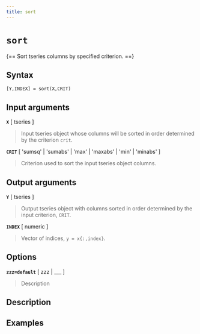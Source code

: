 ```yaml
---
title: sort
---
```


# `sort`

{== Sort tseries columns by specified criterion. ==}


## Syntax 

    [Y,INDEX] = sort(X,CRIT)


## Input arguments 

__`X`__ [ tseries ] 
> 
> Input tseries object whose columns will be sorted
> in order determined by the criterion `crit`.
> 

__`CRIT`__ [ 'sumsq' | 'sumabs' | 'max' | 'maxabs' | 'min' | 'minabs' ] 
> 
> Criterion used to sort the input tseries object columns.
> 

## Output arguments 

__`Y`__ [ tseries ] 
> 
> Output tseries object with columns sorted in order
> determined by the input criterion, `CRIT`.
> 

__`INDEX`__ [ numeric ] 
> 
> Vector of indices, `y = x{:,index}`.
> 

## Options 

__`zzz=default`__ [ zzz | ___ ]
> 
> Description
> 


## Description 



## Examples

```matlab
```

